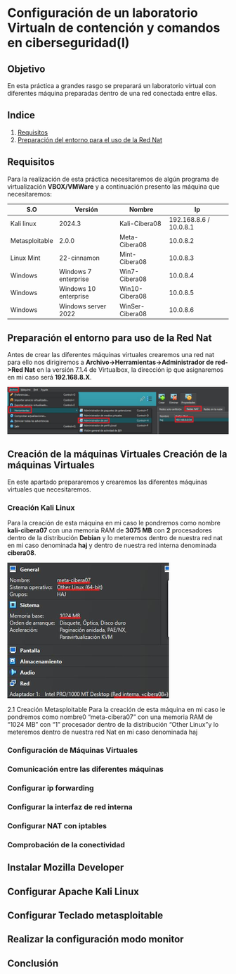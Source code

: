 # Configuración de un laboratorio Virtualn de contención y comandos en ciberseguridad(I)
## Objetivo 

En esta práctica a grandes rasgo se preparará un laboratorio virtual con diferentes máquina preparadas dentro de una red conectada entre ellas.

## Indice

1. [Requisitos](#requisitos)
2. [Preparación del entorno para el uso de la Red Nat](#preparación-el-entorno-para-uso-de-la-red-nat)

## Requisitos 

Para la realización de esta práctica necesitaremos de algún programa de virtualización **VBOX/VMWare** y a continuación presento las máquina que necesitaremos:

| S.O            |  Versión              |  Nombre         |  Ip                    |
|----------------|-----------------------|-----------------|------------------------|
| Kali linux     | 2024.3                | Kali-Cibera08   | 192.168.8.6 / 10.0.8.1 |
| Metasploitable | 2.0.0                 | Meta-Cibera08   | 10.0.8.2               |
| Linux Mint     | 22-cinnamon           | Mint-Cibera08   | 10.0.8.3               | 
| Windows        | Windows 7 enterprise  | Win7-Cibera08   | 10.0.8.4               |
| Windows        | Windows 10 enterprise | Win10-Cibera08  | 10.0.8.5               |
| Windows        | Windows server 2022   | WinSer-Cibera08 | 10.0.8.6               |

## Preparación el entorno para uso de la Red Nat 

Antes de crear las diferentes máquinas virtuales crearemos una red nat para
ello nos dirigiremos a **Archivo->Herramientas->Administrador de red->Red Nat**
en la versión 7.1.4 de Virtualbox, la dirección ip que asignaremos en mi caso será
**192.168.8.X**.

![alt text](image.png)

## Creación de la máquinas Virtuales Creación de la máquinas Virtuales
En este apartado prepararemos y crearemos las diferentes máquinas virtuales
que necesitaremos. 
### Creación Kali Linux
Para la creación de esta máquina en mi caso le pondremos como nombre **kali-cibera07** con una memoria RAM de **3075 MB** con **2** procesadores dentro de la distribución **Debian** y lo meteremos dentro de nuestra red nat en mi
caso denominada **haj** y dentro de nuestra red interna denominada **cibera08**.

![alt text](image-1.png)

2.1 Creación Metasploitable
Para la creación de esta máquina en mi caso le pondremos como nombre0
“meta-cibera07” con una memoria RAM de “1024 MB” con “1” procesador dentro
de la distribución “Other Linux”y lo meteremos dentro de nuestra red Nat en mi caso
denominada haj

### Configuración de Máquinas Virtuales 
### Comunicación entre las diferentes máquinas 
### Configurar ip forwarding 
### Configurar la interfaz de red interna
### Configurar NAT con iptables 
### Comprobación de la conectividad 
## Instalar Mozilla Developer 
## Configurar Apache Kali Linux 
## Configurar Teclado metasploitable 
## Realizar la configuración modo monitor 
## Conclusión 

